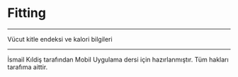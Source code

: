 # Fitting
******
Vücut kitle endeksi ve kalori bilgileri
******
İsmail Kıldiş tarafından Mobil Uygulama dersi için hazırlanmıştır. Tüm hakları tarafıma aittir.
